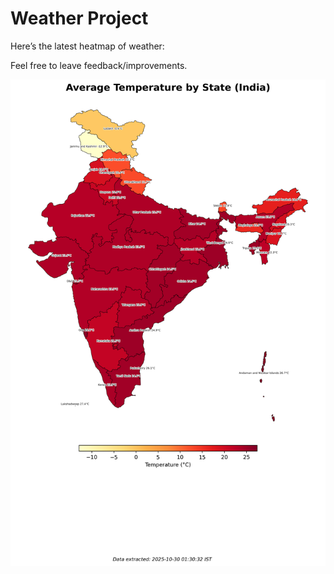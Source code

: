 # Weather Project

Here’s the latest heatmap of weather:

Feel free to leave feedback/improvements.

![India Heatmap](docs/assets/india_heatmap.png?v=027262)
